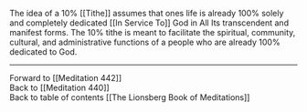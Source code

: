 The idea of a 10% [[Tithe]] assumes that ones life is already 100% solely and completely dedicated [[In Service To]] God in All Its transcendent and manifest forms. The 10% tithe is meant to facilitate the spiritual, community, cultural, and administrative functions of a people who are already 100% dedicated to God. 

___

Forward to [[Meditation 442]]  
Back to [[Meditation 440]]  
Back to table of contents [[The Lionsberg Book of Meditations]]  